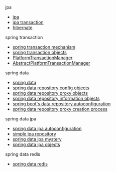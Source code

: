 jpa
- [jpa](./jpa/txt/jpa.md)
- [jpa transaction](./jpa/txt/jpa%20transaction.md)
- [hibernate](./hibernate/hibernate.md)

spring transaction
- [spring transaction mechanism](../core/txt/transaction/spring%20transaction%20mechanism.md)
- [spring transaction objects](../core/txt/transaction/transaction%20objects.md)
- [PlatformTransactionManager](../core/txt/transaction/PlatformTransactionManager.md)
- [AbstractPlatformTransactionManager](../core/txt/transaction/AbstractPlatformTransactionManager.md)

spring data
- [spring data](./common/spring%20data.md)
- [spring data repository config objects](./common/spring%20data%20repository%20config%20objects.md)
- [spring data repository proxy objects](./common/spring%20data%20proxy%20objects.md)
- [spring data repository information objects](./common/spring%20data%20proxy%20objects.md)
- [spring boot's data repository autoconfiguration](./common/spring%20boot's%20data%20repository%20auto%20configuration.md)
- [spring data repository proxy creation process](./common/spring%20data%20repository%20proxy%20creation%20process.md)

spring data jpa
- [spring data jpa autoconfiguration](./jpa/txt/spring%20data%20jpa%20autoconfiguration.md)
- [simple jpa repository](./jpa/txt/simple%20jpa%20repository.md)
- [spring data jpa mystery](./jpa/txt/spring%20data%20jpa%20mystery.md)
- [spring data jpa objects](./jpa/txt/spring%20data%20jpa%20objects.md)

spring data redis
- [spring data redis](./redis/txt/spring%20data%20redis.md)